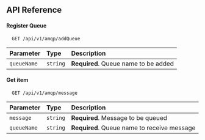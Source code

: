 ## API Reference

#### Register Queue

```http
  GET /api/v1/amqp/addQueue
```

| Parameter | Type     | Description                |
| :-------- | :------- | :------------------------- |
| `queueName`      | `string` | **Required**. Queue name to be added |

#### Get item

```http
  GET /api/v1/amqp/message
```

| Parameter | Type     | Description                       |
| :-------- | :------- | :-------------------------------- |
| `message`      | `string` | **Required**. Message to be queued |
| `queueName`      | `string` | **Required**. Queue name to receive message |

